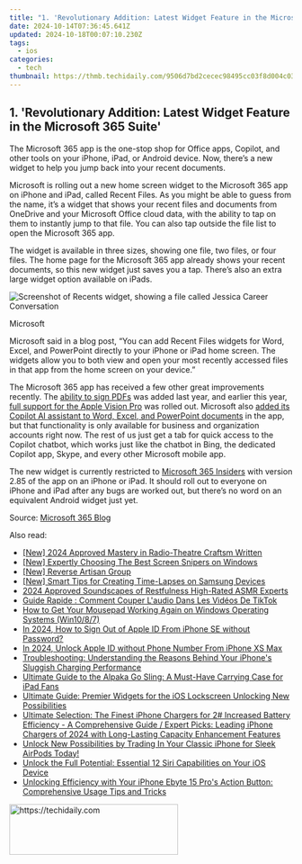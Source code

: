 ```yaml
---
title: "1. 'Revolutionary Addition: Latest Widget Feature in the Microsoft 365 Suite'"
date: 2024-10-14T07:36:45.641Z
updated: 2024-10-18T00:07:10.230Z
tags:
  - ios
categories:
  - tech
thumbnail: https://thmb.techidaily.com/9506d7bd2cecec98495cc03f8d004c03b0c85881c0a7db857ddbaa57f04d4e15.jpg
---
```


## 1. 'Revolutionary Addition: Latest Widget Feature in the Microsoft 365 Suite'

The Microsoft 365 app is the one-stop shop for Office apps, Copilot, and other tools on your iPhone, iPad, or Android device. Now, there’s a new widget to help you jump back into your recent documents.

 Microsoft is rolling out a new home screen widget to the Microsoft 365 app on iPhone and iPad, called Recent Files. As you might be able to guess from the name, it’s a widget that shows your recent files and documents from OneDrive and your Microsoft Office cloud data, with the ability to tap on them to instantly jump to that file. You can also tap outside the file list to open the Microsoft 365 app.

 The widget is available in three sizes, showing one file, two files, or four files. The home page for the Microsoft 365 app already shows your recent documents, so this new widget just saves you a tap. There’s also an extra large widget option available on iPads.

![Screenshot of Recents widget, showing a file called Jessica Career Conversation](https://static1.howtogeekimages.com/wordpress/wp-content/uploads/2024/06/screen.png) 

Microsoft

 Microsoft said in a blog post, “You can add Recent Files widgets for Word, Excel, and PowerPoint directly to your iPhone or iPad home screen. The widgets allow you to both view and open your most recently accessed files in that app from the home screen on your device.”

 The Microsoft 365 app has received a few other great improvements recently. The [ability to sign PDFs](https://extra-lessons.techidaily.com/best-script-innovation-place/) was added last year, and earlier this year, [full support for the Apple Vision Pro](https://visual-screen-recording.techidaily.com/top-8-easy-and-safe-video-call-options-for-enterprises-for-2024/) was rolled out. Microsoft also [added its Copilot AI assistant to Word, Excel, and PowerPoint documents](https://tiktok-video-recordings.techidaily.com/become-an-instant-contributor-at-a-tiktok-gathering/) in the app, but that functionality is only available for business and organization accounts right now. The rest of us just get a tab for quick access to the Copilot chatbot, which works just like the chatbot in Bing, the dedicated Copilot app, Skype, and every other Microsoft mobile app.

 The new widget is currently restricted to [Microsoft 365 Insiders](https://tech-haven.techidaily.com/rethinking-ai-why-claude-3-surpasses-chatgpt-in-4-ways/) with version 2.85 of the app on an iPhone or iPad. It should roll out to everyone on iPhone and iPad after any bugs are worked out, but there’s no word on an equivalent Android widget just yet.

 Source: [Microsoft 365 Blog](https://insider.microsoft365.com/en-us/blog/new-recent-files-widgets-for-word-excel-and-powerpoint-for-ios)

<ins class="adsbygoogle"
     style="display:block"
     data-ad-format="autorelaxed"
     data-ad-client="ca-pub-7571918770474297"
     data-ad-slot="1223367746"></ins>

<ins class="adsbygoogle"
     style="display:block"
     data-ad-client="ca-pub-7571918770474297"
     data-ad-slot="8358498916"
     data-ad-format="auto"
     data-full-width-responsive="true"></ins>

<span class="atpl-alsoreadstyle">Also read:</span>
<div><ul>
<li><a href="https://article-knowledge.techidaily.com/new-2024-approved-mastery-in-radio-theatre-craftsm-written/"><u>[New] 2024 Approved Mastery in Radio-Theatre Craftsm Written</u></a></li>
<li><a href="https://video-capture.techidaily.com/new-expertly-choosing-the-best-screen-snipers-on-windows/"><u>[New] Expertly Choosing The Best Screen Snipers on Windows</u></a></li>
<li><a href="https://extra-skills.techidaily.com/new-reverse-artisan-group/"><u>[New] Reverse Artisan Group</u></a></li>
<li><a href="https://extra-support.techidaily.com/new-smart-tips-for-creating-time-lapses-on-samsung-devices/"><u>[New] Smart Tips for Creating Time-Lapses on Samsung Devices</u></a></li>
<li><a href="https://fox-direct.techidaily.com/2024-approved-soundscapes-of-restfulness-high-rated-asmr-experts/"><u>2024 Approved Soundscapes of Restfulness High-Rated ASMR Experts</u></a></li>
<li><a href="https://vp-tips.techidaily.com/guide-rapide-comment-couper-laudio-dans-les-videos-de-tiktok/"><u>Guide Rapide : Comment Couper L'audio Dans Les Vidéos De TikTok</u></a></li>
<li><a href="https://win-howtos.techidaily.com/how-to-get-your-mousepad-working-again-on-windows-operating-systems-win1087/"><u>How to Get Your Mousepad Working Again on Windows Operating Systems (Win10/8/7)</u></a></li>
<li><a href="https://apple-account.techidaily.com/in-2024-how-to-sign-out-of-apple-id-from-iphone-se-without-password-by-drfone-ios/"><u>In 2024, How to Sign Out of Apple ID From iPhone SE without Password?</u></a></li>
<li><a href="https://apple-account.techidaily.com/in-2024-unlock-apple-id-without-phone-number-from-iphone-xs-max-by-drfone-ios/"><u>In 2024, Unlock Apple ID without Phone Number From iPhone XS Max</u></a></li>
<li><a href="https://os-tips.techidaily.com/troubleshooting-understanding-the-reasons-behind-your-iphones-sluggish-charging-performance/"><u>Troubleshooting: Understanding the Reasons Behind Your iPhone's Sluggish Charging Performance</u></a></li>
<li><a href="https://os-tips.techidaily.com/ultimate-guide-to-the-alpaka-go-sling-a-must-have-carrying-case-for-ipad-fans/"><u>Ultimate Guide to the Alpaka Go Sling: A Must-Have Carrying Case for iPad Fans</u></a></li>
<li><a href="https://os-tips.techidaily.com/ultimate-guide-premier-widgets-for-the-ios-lockscreen-unlocking-new-possibilities/"><u>Ultimate Guide: Premier Widgets for the iOS Lockscreen Unlocking New Possibilities</u></a></li>
<li><a href="https://os-tips.techidaily.com/ultimate-selection-the-finest-iphone-chargers-for-2-increased-battery-efficiency-a-comprehensive-guide-expert-picks-leading-iphone-chargers-of-2024-with-lon20/"><u>Ultimate Selection: The Finest iPhone Chargers for 2# Increased Battery Efficiency - A Comprehensive Guide / Expert Picks: Leading iPhone Chargers of 2024 with Long-Lasting Capacity Enhancement Features</u></a></li>
<li><a href="https://os-tips.techidaily.com/unlock-new-possibilities-by-trading-in-your-classic-iphone-for-sleek-airpods-today/"><u>Unlock New Possibilities by Trading In Your Classic iPhone for Sleek AirPods Today!</u></a></li>
<li><a href="https://os-tips.techidaily.com/unlock-the-full-potential-essential-12-siri-capabilities-on-your-ios-device/"><u>Unlock the Full Potential: Essential 12 Siri Capabilities on Your iOS Device</u></a></li>
<li><a href="https://os-tips.techidaily.com/unlocking-efficiency-with-your-iphone-ebyte-15-pros-action-button-comprehensive-usage-tips-and-tricks/"><u>Unlocking Efficiency with Your iPhone Ebyte 15 Pro's Action Button: Comprehensive Usage Tips and Tricks</u></a></li>
</ul></div>

<!-- affiliate ads begin -->
<a href="https://aligracehair.sjv.io/c/5597632/2036496/19272" target="_top" id="2036496">
  <img src="//a.impactradius-go.com/display-ad/19272-2036496" border="0" alt="https://techidaily.com" width="300" height="90"/>
</a>
<img height="0" width="0" src="https://aligracehair.sjv.io/i/5597632/2036496/19272" style="position:absolute;visibility:hidden;" border="0" />
<!-- affiliate ads end -->

